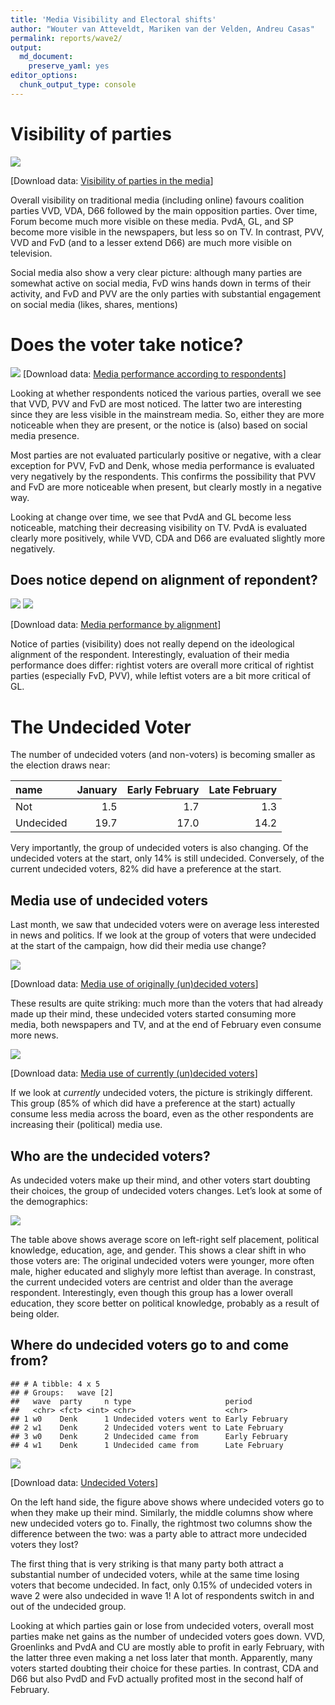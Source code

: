 ```yaml
---
title: 'Media Visibility and Electoral shifts'
author: "Wouter van Atteveldt, Mariken van der Velden, Andreu Casas"
permalink: reports/wave2/
output: 
  md_document:
    preserve_yaml: yes
editor_options: 
  chunk_output_type: console
---
```


Visibility of parties
=====================

![](visibility-newspapers-1.png)

\[Download data: [Visibility of parties in the
media](Visibility_of_parties_in_the_media.csv)\]

Overall visibility on traditional media (including online) favours
coalition parties VVD, VDA, D66 followed by the main opposition parties.
Over time, Forum become much more visible on these media. PvdA, GL, and
SP become more visible in the newspapers, but less so on TV. In
contrast, PVV, VVD and FvD (and to a lesser extend D66) are much more
visible on television.

Social media also show a very clear picture: although many parties are
somewhat active on social media, FvD wins hands down in terms of their
activity, and FvD and PVV are the only parties with substantial
engagement on social media (likes, shares, mentions)

Does the voter take notice?
===========================

![](notice-1.png) \[Download data: [Media performance according to
respondents](Media_performance_according_to_respondents.csv)\]

Looking at whether respondents noticed the various parties, overall we
see that VVD, PVV and FvD are most noticed. The latter two are
interesting since they are less visible in the mainstream media. So,
either they are more noticeable when they are present, or the notice is
(also) based on social media presence.

Most parties are not evaluated particularly positive or negative, with a
clear exception for PVV, FvD and Denk, whose media performance is
evaluated very negatively by the respondents. This confirms the
possibility that PVV and FvD are more noticeable when present, but
clearly mostly in a negative way.

Looking at change over time, we see that PvdA and GL become less
noticeable, matching their decreasing visibility on TV. PvdA is
evaluated clearly more positively, while VVD, CDA and D66 are evaluated
slightly more negatively.

Does notice depend on alignment of repondent?
---------------------------------------------

![](notice-lire-1.png) ![](notice-lire1-1.png)

\[Download data: [Media performance by
alignment](Media_performance_by_alignment.csv)\]

Notice of parties (visibility) does not really depend on the ideological
alignment of the respondent. Interestingly, evaluation of their media
performance does differ: rightist voters are overall more critical of
rightist parties (especially FvD, PVV), while leftist voters are a bit
more critical of GL.

The Undecided Voter
===================

The number of undecided voters (and non-voters) is becoming smaller as
the election draws near:

<table>
<thead>
<tr class="header">
<th style="text-align: left;">name</th>
<th style="text-align: right;">January</th>
<th style="text-align: right;">Early February</th>
<th style="text-align: right;">Late February</th>
</tr>
</thead>
<tbody>
<tr class="odd">
<td style="text-align: left;">Not</td>
<td style="text-align: right;">1.5</td>
<td style="text-align: right;">1.7</td>
<td style="text-align: right;">1.3</td>
</tr>
<tr class="even">
<td style="text-align: left;">Undecided</td>
<td style="text-align: right;">19.7</td>
<td style="text-align: right;">17.0</td>
<td style="text-align: right;">14.2</td>
</tr>
</tbody>
</table>

Very importantly, the group of undecided voters is also changing. Of the
undecided voters at the start, only 14% is still undecided. Conversely,
of the current undecided voters, 82% did have a preference at the start.

Media use of undecided voters
-----------------------------

Last month, we saw that undecided voters were on average less interested
in news and politics. If we look at the group of voters that were
undecided at the start of the campaign, how did their media use change?

![](undecided-media-1.png)

\[Download data: [Media use of originally (un)decided
voters](Media_use_of_originally_un_decided_voters.csv)\]

These results are quite striking: much more than the voters that had
already made up their mind, these undecided voters started consuming
more media, both newspapers and TV, and at the end of February even
consume more news.

![](undecided-media2-1.png)

\[Download data: [Media use of currently (un)decided
voters](Media_use_of_currently_un_decided_voters.csv)\]

If we look at *currently* undecided voters, the picture is strikingly
different. This group (85% of which did have a preference at the start)
actually consume less media across the board, even as the other
respondents are increasing their (political) media use.

Who are the undecided voters?
-----------------------------

As undecided voters make up their mind, and other voters start doubting
their choices, the group of undecided voters changes. Let’s look at some
of the demographics:

![](undecided-demo-1.png)

The table above shows average score on left-right self placement,
political knowledge, education, age, and gender. This shows a clear
shift in who those voters are: The original undecided voters were
younger, more often male, higher educated and slighyly more leftist than
average. In constrast, the current undecided voters are centrist and
older than the average respondent. Interestingly, even though this group
has a lower overall education, they score better on political knowledge,
probably as a result of being older.

Where do undecided voters go to and come from?
----------------------------------------------

    ## # A tibble: 4 x 5
    ## # Groups:   wave [2]
    ##   wave  party     n type                     period        
    ##   <chr> <fct> <int> <chr>                    <chr>         
    ## 1 w0    Denk      1 Undecided voters went to Early February
    ## 2 w1    Denk      2 Undecided voters went to Late February 
    ## 3 w0    Denk      2 Undecided came from      Early February
    ## 4 w1    Denk      1 Undecided came from      Late February

![](undecideds-1.png)

\[Download data: [Undecided Voters](Undecided_Voters.csv)\]

On the left hand side, the figure above shows where undecided voters go
to when they make up their mind. Similarly, the middle columns show
where new undecided voters go to. Finally, the rightmost two columns
show the difference between the two: was a party able to attract more
undecided voters they lost?

The first thing that is very striking is that many party both attract a
substantial number of undecided voters, while at the same time losing
voters that become undecided. In fact, only 0.15% of undecided voters in
wave 2 were also undecided in wave 1! A lot of respondents switch in and
out of the undecided group.

Looking at which parties gain or lose from undecided voters, overall
most parties make net gains as the number of undecided voters goes down.
VVD, Groenlinks and PvdA and CU are mostly able to profit in early
February, with the latter three even making a net loss later that month.
Apparently, many voters started doubting their choice for these parties.
In contrast, CDA and D66 but also PvdD and FvD actually profited most in
the second half of February.
